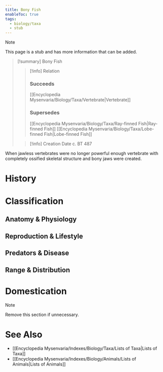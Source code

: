 ```yaml
---
title: Bony Fish
enableToc: true
tags:
  - biology/taxa
  - stub
---
```


> [!note]
> This page is a stub and has more information that can be added.

> [!summary] Bony Fish
> > [!info] Relation
> > ### Succeeds
> > [[Encyclopedia Mysenvaria/Biology/Taxa/Vertebrate|Vertebrate]]
> > ### Supersedes
> > [[Encyclopedia Mysenvaria/Biology/Taxa/Ray-finned Fish|Ray-finned Fish]]
> > [[Encyclopedia Mysenvaria/Biology/Taxa/Lobe-finned Fish|Lobe-finned Fish]]
>
> > [!info] Creation Date
> > c. BT 487

When jawless vertebrates were no longer powerful enough vertebrate with completely ossified skeletal structure and bony jaws were created.
# History

# Classification
## Anatomy & Physiology

## Reproduction & Lifestyle

## Predators & Disease

## Range & Distribution

# Domestication

> [!note]
> Remove this section if unnecessary.
# See Also
- [[Encyclopedia Mysenvaria/Indexes/Biology/Taxa/Lists of Taxa|Lists of Taxa]]
- [[Encyclopedia Mysenvaria/Indexes/Biology/Animals/Lists of Animals|Lists of Animals]]